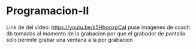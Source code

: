 # Programacion-II
Link de del video:  https://youtu.be/s5HhogxpCaI
puse imagenes de coach db tomadas al momento de la grabacion por que el grabador de pantalla solo permite grabar una ventana a la por grabacion
